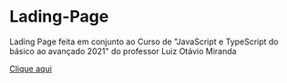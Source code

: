 # Lading-Page
Lading Page feita em conjunto ao Curso de "JavaScript e TypeScript do básico ao avançado 2021" do professor Luiz Otávio Miranda

<a href='https://nervous-cori-b80581.netlify.app/' target='_blank'>Clique aqui</a>
